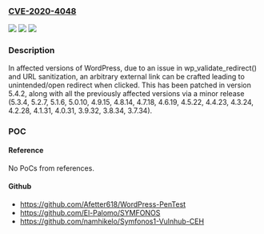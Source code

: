 ### [CVE-2020-4048](https://cve.mitre.org/cgi-bin/cvename.cgi?name=CVE-2020-4048)
![](https://img.shields.io/static/v1?label=Product&message=wordpress-develop&color=blue)
![](https://img.shields.io/static/v1?label=Version&message=n%2Fa&color=blue)
![](https://img.shields.io/static/v1?label=Vulnerability&message=CWE-601%3A%20URL%20Redirection%20to%20Untrusted%20Site%20('Open%20Redirect')&color=brighgreen)

### Description

In affected versions of WordPress, due to an issue in wp_validate_redirect() and URL sanitization, an arbitrary external link can be crafted leading to unintended/open redirect when clicked. This has been patched in version 5.4.2, along with all the previously affected versions via a minor release (5.3.4, 5.2.7, 5.1.6, 5.0.10, 4.9.15, 4.8.14, 4.7.18, 4.6.19, 4.5.22, 4.4.23, 4.3.24, 4.2.28, 4.1.31, 4.0.31, 3.9.32, 3.8.34, 3.7.34).

### POC

#### Reference
No PoCs from references.

#### Github
- https://github.com/Afetter618/WordPress-PenTest
- https://github.com/El-Palomo/SYMFONOS
- https://github.com/namhikelo/Symfonos1-Vulnhub-CEH

